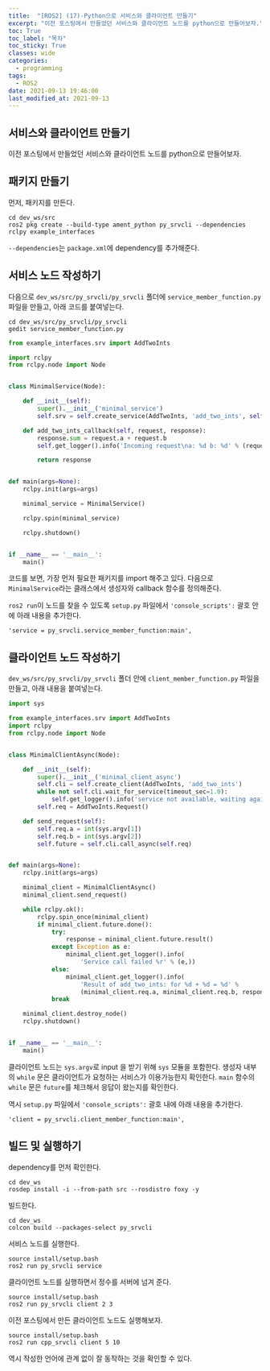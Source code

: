 ```yaml
---
title:  "[ROS2] (17)-Python으로 서비스와 클라이언트 만들기"
excerpt: "이전 포스팅에서 만들었던 서비스와 클라이언트 노드를 python으로 만들어보자."
toc: True
toc_label: "목차"
toc_sticky: True
classes: wide
categories:
  - programming
tags:
  - ROS2
date: 2021-09-13 19:46:00
last_modified_at: 2021-09-13
---
```


## 서비스와 클라이언트 만들기
이전 포스팅에서 만들었던 서비스와 클라이언트 노드를 python으로 만들어보자.

## 패키지 만들기
먼저, 패키지를 만든다.

```
cd dev_ws/src
ros2 pkg create --build-type ament_python py_srvcli --dependencies rclpy example_interfaces
```

`--dependencies`는 `package.xml`에 dependency를 추가해준다.

## 서비스 노드 작성하기
다음으로 `dev_ws/src/py_srvcli/py_srvcli` 폴더에 `service_member_function.py` 파일을 만들고, 아래 코드를 붙여넣는다.

```
cd dev_ws/src/py_srvcli/py_srvcli
gedit service_member_function.py
```

```py
from example_interfaces.srv import AddTwoInts

import rclpy
from rclpy.node import Node


class MinimalService(Node):

    def __init__(self):
        super().__init__('minimal_service')
        self.srv = self.create_service(AddTwoInts, 'add_two_ints', self.add_two_ints_callback)

    def add_two_ints_callback(self, request, response):
        response.sum = request.a + request.b
        self.get_logger().info('Incoming request\na: %d b: %d' % (request.a, request.b))

        return response


def main(args=None):
    rclpy.init(args=args)

    minimal_service = MinimalService()

    rclpy.spin(minimal_service)

    rclpy.shutdown()


if __name__ == '__main__':
    main()
```

코드를 보면, 가장 먼저 필요한 패키지를 import 해주고 있다. 다음으로 `MinimalService`라는 클래스에서 생성자와 callback 함수를 정의해준다.

`ros2 run`이 노드를 찾을 수 있도록 `setup.py` 파일에서 `'console_scripts':` 괄호 안에 아래 내용을 추가한다.

```
'service = py_srvcli.service_member_function:main',
```

## 클라이언트 노드 작성하기
`dev_ws/src/py_srvcli/py_srvcli` 폴더 안에 `client_member_function.py` 파일을 만들고, 아래 내용을 붙여넣는다.

```py
import sys

from example_interfaces.srv import AddTwoInts
import rclpy
from rclpy.node import Node


class MinimalClientAsync(Node):

    def __init__(self):
        super().__init__('minimal_client_async')
        self.cli = self.create_client(AddTwoInts, 'add_two_ints')
        while not self.cli.wait_for_service(timeout_sec=1.0):
            self.get_logger().info('service not available, waiting again...')
        self.req = AddTwoInts.Request()

    def send_request(self):
        self.req.a = int(sys.argv[1])
        self.req.b = int(sys.argv[2])
        self.future = self.cli.call_async(self.req)


def main(args=None):
    rclpy.init(args=args)

    minimal_client = MinimalClientAsync()
    minimal_client.send_request()

    while rclpy.ok():
        rclpy.spin_once(minimal_client)
        if minimal_client.future.done():
            try:
                response = minimal_client.future.result()
            except Exception as e:
                minimal_client.get_logger().info(
                    'Service call failed %r' % (e,))
            else:
                minimal_client.get_logger().info(
                    'Result of add_two_ints: for %d + %d = %d' %
                    (minimal_client.req.a, minimal_client.req.b, response.sum))
            break

    minimal_client.destroy_node()
    rclpy.shutdown()


if __name__ == '__main__':
    main()
```

클라이언트 노드는 `sys.argv`로 input 을 받기 위해 `sys` 모듈을 포함한다. 생성자 내부의 `while` 문은 클라이언트가 요청하는 서비스가 이용가능한지 확인한다. `main` 함수의 `while` 문은 `future`를 체크해서 응답이 왔는지를 확인한다.

역시 `setup.py` 파일에서 `'console_scripts':` 괄호 내에 아래 내용을 추가한다.

```
'client = py_srvcli.client_member_function:main',
```
 
## 빌드 및 실행하기
dependency를 먼저 확인한다.

```
cd dev_ws
rosdep install -i --from-path src --rosdistro foxy -y
```

빌드한다.

```
cd dev_ws
colcon build --packages-select py_srvcli
```

서비스 노드를 실행한다.

```
source install/setup.bash
ros2 run py_srvcli service
```

클라이언트 노드를 실행하면서 정수를 서버에 넘겨 준다.

```
source install/setup.bash
ros2 run py_srvcli client 2 3
```

이전 포스팅에서 만든 클라이언트 노드도 실행해보자.

```
source install/setup.bash
ros2 run cpp_srvcli client 5 10
```

역시 작성한 언어에 관계 없이 잘 동작하는 것을 확인할 수 있다.